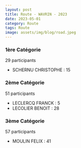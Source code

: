 ```yaml
---
layout: post
title: Route - WAVRIN - 2023
date: 2023-05-01
category: Route
tags: Route
image: assets/img/blog/road.jpeg
---
```


### 1ère Catégorie
29 participants
- SCHERNU CHRISTOPHE : 15

### 2ème Catégorie
51 participants
- LECLERCQ FRANCK : 5
- LECOLIER BENOIT : 28

### 3ème Catégorie
57 participants
- MOULIN FELIX : 41
